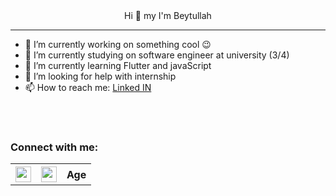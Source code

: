 <div align="center">
  Hi 👋 my I'm Beytullah
</div>

<hr/>

<!--
**beytullahTopuz/beytullahTopuz** is a ✨ _special_ ✨ repository because its `README.md` (this file) appears on your GitHub profile.

Here are some ideas to get you started:
-->

- 🔭 I’m currently working on something cool 😉
- 🔭 I’m currently studying on software engineer at university (3/4) 
- 🌱 I’m currently learning Flutter and javaScript
- 🤔 I’m looking for help with internship
- 📫 How to reach me: <a href="https://www.linkedin.com/in/beytullah-topuz-523b7b182/">Linked IN</a>

<br>
<br>

### Connect with me:

<table style="width:100%">
  <tr>
    <th><a href="https://www.linkedin.com/in/beytullah-topuz-523b7b182/">
<img  width="25px" src="https://cdn2.iconfinder.com/data/icons/social-media-applications/64/social_media_applications_14-linkedin-128.png"/>
</a></th>
    <th><a href="https://www.instagram.com/beytullah.py/">
<img  width="25px" src="https://cdn4.iconfinder.com/data/icons/social-messaging-ui-color-shapes-2-free/128/social-instagram-new-square2-128.png"/>
</a></th> 
    <th>Age</th>
  </tr>
  </table>










  

